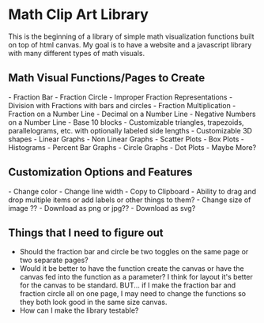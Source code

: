 <h1>Math Clip Art Library</h1>

This is the beginning of a library of simple math visualization functions built on top of html canvas.
My goal is to have a website and a javascript library with many different types of math visuals.

<h2> Math Visual Functions/Pages to Create </h2>
- Fraction Bar
- Fraction Circle
- Improper Fraction Representations
- Division with Fractions with bars and circles
- Fraction Multiplication
- Fraction on a Number Line
- Decimal on a Number Line
- Negative Numbers on a Number Line
- Base 10 blocks
- Customizable triangles, trapezoids, parallelograms, etc. with optionally labeled side lengths
- Customizable 3D shapes
- Linear Graphs
- Non Linear Graphs
- Scatter Plots
- Box Plots
- Histograms
- Percent Bar Graphs
- Circle Graphs
- Dot Plots
- Maybe More?

<h2> Customization Options and Features </h2>
- Change color
- Change line width
- Copy to Clipboard
- Ability to drag and drop multiple items or add labels or other things to them?
- Change size of image ??
- Download as png or jpg??
- Download as svg?

<h2> Things that I need to figure out </h2>
<ul>
<li>Should the fraction bar and circle be two toggles on the same page or two separate pages? </li> 
<li> Would it be better to have the function create the canvas or have the canvas fed into the function as a parameter? 
 I think for layout it's better for the canvas to be standard. BUT... if I make the fraction bar and fraction circle all on one page, I may need to change the functions so they both look good in the same size canvas. </li>
<li> How can I make the library testable? </li>
</ul>

